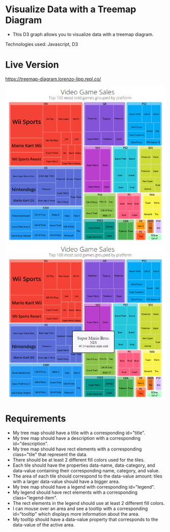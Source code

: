 # Visualize Data with a Treemap Diagram

- This D3 graph allows you to visualize data with a treemap diagram.

Technologies used: Javascript, D3

# Live Version

https://treemap-diagram.lorenzo-lipp.repl.co/

![image](./images/preview-1.png)
![image](./images/preview-2.png)

# Requirements

- My tree map should have a title with a corresponding id="title".
- My tree map should have a description with a corresponding id="description".
- My tree map should have rect elements with a corresponding class="tile" that represent the data.
- There should be at least 2 different fill colors used for the tiles.
- Each tile should have the properties data-name, data-category, and data-value containing their corresponding name, category, and value.
- The area of each tile should correspond to the data-value amount: tiles with a larger data-value should have a bigger area.
- My tree map should have a legend with corresponding id="legend".
- My legend should have rect elements with a corresponding class="legend-item".
- The rect elements in the legend should use at least 2 different fill colors.
- I can mouse over an area and see a tooltip with a corresponding id="tooltip" which displays more information about the area.
- My tooltip should have a data-value property that corresponds to the data-value of the active area.